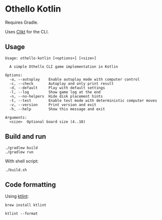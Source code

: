 # Othello Kotlin

Requires Gradle.

Uses [Clikt](https://github.com/ajalt/clikt) for the CLI.

## Usage

```console
Usage: othello-kotlin [<options>] [<size>]

  A simple Othello CLI game implementation in Kotlin

Options:
  -a, --autoplay    Enable autoplay mode with computer control
  -c, --check       Autoplay and only print result
  -d, --default     Play with default settings
  -l, --log         Show game log at the end
  -n, --no-helpers  Hide disk placement hints
  -t, --test        Enable test mode with deterministic computer moves
  -v, --version     Print version and exit
  -h, --help        Show this message and exit

Arguments:
  <size>  Optional board size (4..10)
```

## Build and run

```shell
./gradlew build
./gradlew run
```

With shell script:

```shell
./build.sh
```

## Code formatting

Using [ktlint](https://github.com/pinterest/ktlint):

```shell
brew install ktlint

ktlint --format
```
